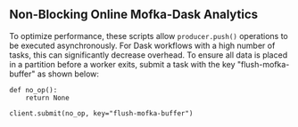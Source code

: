 ## Non-Blocking Online Mofka-Dask Analytics 

To optimize performance, these scripts allow `producer.push()` operations to be executed asynchronously. For Dask workflows with a high number of tasks, this can significantly decrease overhead. To ensure all data is placed in a partition before a worker exits, submit a task with the key "flush-mofka-buffer" as shown below:


```
def no_op():
    return None
            
client.submit(no_op, key="flush-mofka-buffer")
```